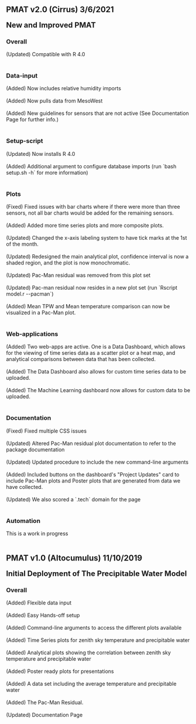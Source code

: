 <a id="top"></a>
<div class="section timeline">
	<div id='v2' class='timeline-item'>
		<div class='content'>
			<div class="collapsible">
				<div class="collapsible-header">
					<h2>PMAT v2.0 (Cirrus) <span class="text-light text-capitalize tag-date">3/6/2021</span></h2>
				</div>
				<div class="panel">
					<b style="font-size: 20px">New and Improved PMAT</b>
					<div>
						<h3>Overall</h3>
						<li style="list-style: none;">
							<span class="label label-rounded text-light text-capitalize tag-changed"><x>(</x>Updated<x>)</x></span>
							Compatible with R 4.0
						</li>
						<br>
						<h3>Data-input</h3>
						<li style="list-style: none;">
							<span class="label label-rounded text-light text-capitalize tag-added"><x>(</x>Added<x>)</x></span>
							Now includes relative humidity imports
						</li>
						<br>
						<li style="list-style: none;">
							<span class="label label-rounded text-light text-capitalize tag-added"><x>(</x>Added<x>)</x></span>
							Now pulls data from MesoWest
						</li>
						<br>
						<li style="list-style: none;">
							<span class="label label-rounded text-light text-capitalize tag-added"><x>(</x>Added<x>)</x></span>
							New guidelines for sensors that are not active (See Documentation Page for further info.)
						</li>
						<br>
						<h3>Setup-script</h3>
						<li style="list-style: none;">
							<span class="label label-rounded text-light text-capitalize tag-changed"><x>(</x>Updated<x>)</x></span>
							Now installs R 4.0
						</li>
						<br>
						<li style="list-style: none;">
							<span class="label label-rounded text-light text-capitalize tag-added"><x>(</x>Added<x>)</x></span>
							Additional argument to configure database imports (run `bash setup.sh -h` for more information)
						</li>
						<br>
						<h3>Plots</h3>
						<li style="list-style: none;">
							<span class="label label-rounded text-light text-capitalize tag-fixed"><x>(</x>Fixed<x>)</x></span>
							Fixed issues with bar charts where if there were more than three sensors, not all bar charts would be added for the remaining sensors.
						</li>
						<br>
						<li style="list-style: none;">
							<span class="label label-rounded text-light text-capitalize tag-added"><x>(</x>Added<x>)</x></span>
							Added more time series plots and more composite plots.
						</li>
						<br>
						<li style="list-style: none;">
							<span class="label label-rounded text-light text-capitalize tag-changed"><x>(</x>Updated<x>)</x></span>
							Changed the x-axis labeling system to have tick marks at the 1st of the month.
						</li>
						<br>
						<li style="list-style: none;">
							<span class="label label-rounded text-light text-capitalize tag-changed"><x>(</x>Updated<x>)</x></span>
							Redesigned the main analytical plot, confidence interval is now a shaded region, and the plot is now monochromatic.
						</li>
						<br>
						<li style="list-style: none;">
							<span class="label label-rounded text-light text-capitalize tag-changed"><x>(</x>Updated<x>)</x></span>
							Pac-Man residual was removed from this plot set
						</li>
						<br>
						<li style="list-style: none;">
							<span class="label label-rounded text-light text-capitalize tag-changed"><x>(</x>Updated<x>)</x></span>
							Pac-man residual now resides in a new plot set (run `Rscript model.r --pacman`)
						</li>
						<br>
						<li style="list-style: none;">
							<span class="label label-rounded text-light text-capitalize tag-added"><x>(</x>Added<x>)</x></span>
							Mean TPW and Mean temperature comparison can now be visualized in a Pac-Man plot.
						</li>
						<br>
						<h3>Web-applications</h3>
						<li style="list-style: none;">
							<span class="label label-rounded text-light text-capitalize tag-added"><x>(</x>Added<x>)</x></span>
							Two web-apps are active. One is a Data Dashboard, which allows for the viewing of time series data as a scatter plot or a heat map, and analytical comparisons between data that has been collected.
						</li>
						<br>
						<li style="list-style: none;">
							<span class="label label-rounded text-light text-capitalize tag-added"><x>(</x>Added<x>)</x></span>
							The Data Dashboard also allows for custom time series data to be uploaded.
						</li>
						<br>
						<li style="list-style: none;">
							<span class="label label-rounded text-light text-capitalize tag-added"><x>(</x>Added<x>)</x></span>
							The Machine Learning dashboard now allows for custom data to be uploaded.
						</li>
						<br>
						<h3>Documentation</h3>
						<li style="list-style: none;">
							<span class="label label-rounded text-light text-capitalize tag-fixed"><x>(</x>Fixed<x>)</x></span>
							Fixed multiple CSS issues
						</li>
						<br>
						<li style="list-style: none;">
							<span class="label label-rounded text-light text-capitalize tag-changed"><x>(</x>Updated<x>)</x></span>
							Altered Pac-Man residual plot documentation to refer to the package documentation
						</li>
						<br>
						<li style="list-style: none;">
							<span class="label label-rounded text-light text-capitalize tag-changed"><x>(</x>Updated<x>)</x></span>
							Updated procedure to include the new command-line arguments
						</li>
						<br>
						<li style="list-style: none;">
							<span class="label label-rounded text-light text-capitalize tag-added"><x>(</x>Added<x>)</x></span>
							Included buttons on the dashboard's "Project Updates" card to include Pac-Man plots and Poster plots that are generated from data we have collected.
						</li>
						<br>
						<li style="list-style: none;">
							<span class="label label-rounded text-light text-capitalize tag-changed"><x>(</x>Updated<x>)</x></span>
							We also scored a `.tech` domain for the page
						</li>
						<br>
						<h3>Automation</h3>
						<li style="list-style: none;">
							This is a work in progress
						</li>
						<br>
					</div>
				</div>
			</div>
		</div>
	</div>
	<div id='v1' class='timeline-item'>
		<div class='content'>
			<div class="collapsible">
				<div class="collapsible-header">
					<h2>PMAT v1.0 (Altocumulus) <span class="text-light text-capitalize tag-date">11/10/2019</span></h2>
				</div>
				<div class="panel">
					<b style="font-size: 20px">Initial Deployment of The Precipitable Water Model</b>
					<div>
						<h3>Overall</h3>
						<li style="list-style: none;">
							<span class="label label-rounded text-light text-capitalize tag-added"><x>(</x>Added<x>)</x></span>
							Flexible data input
						</li>
						<br>
						<li style="list-style: none;">
							<span class="label label-rounded text-light text-capitalize tag-added"><x>(</x>Added<x>)</x></span>
							Easy Hands-off setup
						</li>
						<br>
						<li style="list-style: none;">
							<span class="label label-rounded text-light text-capitalize tag-added"><x>(</x>Added<x>)</x></span>
							Command-line arguments to access the different plots available
						</li>
						<br>
						<li style="list-style: none;">
							<span class="label label-rounded text-light text-capitalize tag-added"><x>(</x>Added<x>)</x></span>
							Time Series plots for zenith sky temperature and precipitable water
						</li>
						<br>
						<li style="list-style: none;">
							<span class="label label-rounded text-light text-capitalize tag-added"><x>(</x>Added<x>)</x></span>
							Analytical plots showing the correlation between zenith sky temperature and precipitable water
						</li>
						<br>
						<li style="list-style: none;">
							<span class="label label-rounded text-light text-capitalize tag-added"><x>(</x>Added<x>)</x></span>
							Poster ready plots for presentations
						</li>
						<br>
						<li style="list-style: none;">
							<span class="label label-rounded text-light text-capitalize tag-added"><x>(</x>Added<x>)</x></span>
							A data set including the average temperature and precipitable water
						</li>
						<br>
						<li style="list-style: none;">
							<span class="label label-rounded text-light text-capitalize tag-added"><x>(</x>Added<x>)</x></span>
							The Pac-Man Residual.
						</li>
						<br>
						<li style="list-style: none;">
							<span class="label label-rounded text-light text-capitalize tag-changed"><x>(</x>Updated<x>)</x></span>
							Documentation Page
						</li>
						<br>
					</div>
				</div>
			</div>
		</div>
	</div>
</div>